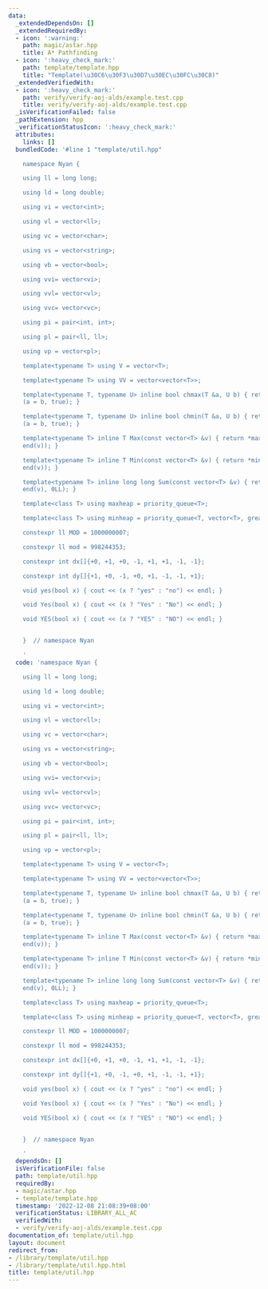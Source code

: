 ```yaml
---
data:
  _extendedDependsOn: []
  _extendedRequiredBy:
  - icon: ':warning:'
    path: magic/astar.hpp
    title: A* Pathfinding
  - icon: ':heavy_check_mark:'
    path: template/template.hpp
    title: "Template(\u30C6\u30F3\u30D7\u30EC\u30FC\u30C8)"
  _extendedVerifiedWith:
  - icon: ':heavy_check_mark:'
    path: verify/verify-aoj-alds/example.test.cpp
    title: verify/verify-aoj-alds/example.test.cpp
  _isVerificationFailed: false
  _pathExtension: hpp
  _verificationStatusIcon: ':heavy_check_mark:'
  attributes:
    links: []
  bundledCode: '#line 1 "template/util.hpp"

    namespace Nyan {

    using ll = long long;

    using ld = long double;

    using vi = vector<int>;

    using vl = vector<ll>;

    using vc = vector<char>;

    using vs = vector<string>;

    using vb = vector<bool>;

    using vvi= vector<vi>;

    using vvl= vector<vl>;

    using vvc= vector<vc>;

    using pi = pair<int, int>;

    using pl = pair<ll, ll>;

    using vp = vector<pl>;

    template<typename T> using V = vector<T>;

    template<typename T> using VV = vector<vector<T>>;

    template<typename T, typename U> inline bool chmax(T &a, U b) { return a < b &&
    (a = b, true); }

    template<typename T, typename U> inline bool chmin(T &a, U b) { return a > b &&
    (a = b, true); }

    template<typename T> inline T Max(const vector<T> &v) { return *max_element(begin(v),
    end(v)); }

    template<typename T> inline T Min(const vector<T> &v) { return *min_element(begin(v),
    end(v)); }

    template<typename T> inline long long Sum(const vector<T> &v) { return accumulate(begin(v),
    end(v), 0LL); }

    template<class T> using maxheap = priority_queue<T>;

    template<class T> using minheap = priority_queue<T, vector<T>, greater<T>>;

    constexpr ll MOD = 1000000007;

    constexpr ll mod = 998244353;

    constexpr int dx[]{+0, +1, +0, -1, +1, +1, -1, -1};

    constexpr int dy[]{+1, +0, -1, +0, +1, -1, -1, +1};

    void yes(bool x) { cout << (x ? "yes" : "no") << endl; }

    void Yes(bool x) { cout << (x ? "Yes" : "No") << endl; }

    void YES(bool x) { cout << (x ? "YES" : "NO") << endl; }


    }  // namespace Nyan

    '
  code: 'namespace Nyan {

    using ll = long long;

    using ld = long double;

    using vi = vector<int>;

    using vl = vector<ll>;

    using vc = vector<char>;

    using vs = vector<string>;

    using vb = vector<bool>;

    using vvi= vector<vi>;

    using vvl= vector<vl>;

    using vvc= vector<vc>;

    using pi = pair<int, int>;

    using pl = pair<ll, ll>;

    using vp = vector<pl>;

    template<typename T> using V = vector<T>;

    template<typename T> using VV = vector<vector<T>>;

    template<typename T, typename U> inline bool chmax(T &a, U b) { return a < b &&
    (a = b, true); }

    template<typename T, typename U> inline bool chmin(T &a, U b) { return a > b &&
    (a = b, true); }

    template<typename T> inline T Max(const vector<T> &v) { return *max_element(begin(v),
    end(v)); }

    template<typename T> inline T Min(const vector<T> &v) { return *min_element(begin(v),
    end(v)); }

    template<typename T> inline long long Sum(const vector<T> &v) { return accumulate(begin(v),
    end(v), 0LL); }

    template<class T> using maxheap = priority_queue<T>;

    template<class T> using minheap = priority_queue<T, vector<T>, greater<T>>;

    constexpr ll MOD = 1000000007;

    constexpr ll mod = 998244353;

    constexpr int dx[]{+0, +1, +0, -1, +1, +1, -1, -1};

    constexpr int dy[]{+1, +0, -1, +0, +1, -1, -1, +1};

    void yes(bool x) { cout << (x ? "yes" : "no") << endl; }

    void Yes(bool x) { cout << (x ? "Yes" : "No") << endl; }

    void YES(bool x) { cout << (x ? "YES" : "NO") << endl; }


    }  // namespace Nyan

    '
  dependsOn: []
  isVerificationFile: false
  path: template/util.hpp
  requiredBy:
  - magic/astar.hpp
  - template/template.hpp
  timestamp: '2022-12-08 21:08:39+08:00'
  verificationStatus: LIBRARY_ALL_AC
  verifiedWith:
  - verify/verify-aoj-alds/example.test.cpp
documentation_of: template/util.hpp
layout: document
redirect_from:
- /library/template/util.hpp
- /library/template/util.hpp.html
title: template/util.hpp
---
```

